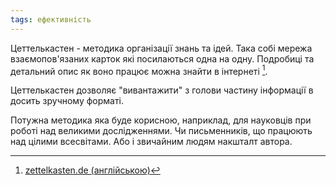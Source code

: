 ```yaml
---
tags: ефективність
---
```


Цеттелькастен - методика організації знань та ідей. Така собі мережа взаємопов'язаних карток які посилаються одна на одну. Подробиці та детальний опис як воно працює можна знайти в інтернеті [^1].

Цеттелькастен дозволяє "вивантажити" з голови частину інформації в досить зручному форматі.

Потужна методика яка буде корисною, наприклад, для науковців при роботі над великими дослідженнями. Чи письменників, що працюють над цілими всесвітами. Або і звичайним людям накшталт автора.

[^1]: [zettelkasten.de \(англійською\)](https://zettelkasten.de/posts/overview/)
